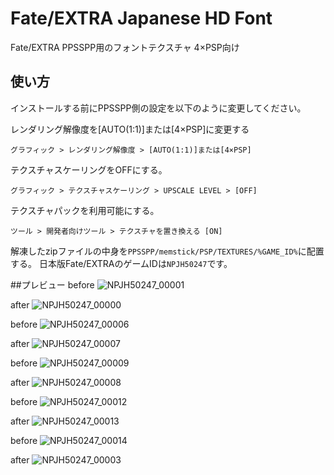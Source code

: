 # Fate/EXTRA Japanese HD Font
Fate/EXTRA PPSSPP用のフォントテクスチャ
4×PSP向け

## 使い方
インストールする前にPPSSPP側の設定を以下のように変更してください。

レンダリング解像度を[AUTO(1:1)]または[4×PSP]に変更する

`グラフィック > レンダリング解像度 > [AUTO(1:1)]または[4×PSP]`

テクスチャスケーリングをOFFにする。

`グラフィック > テクスチャスケーリング > UPSCALE LEVEL > [OFF]`

テクスチャパックを利用可能にする。

`ツール > 開発者向けツール > テクスチャを置き換える [ON]`


解凍したzipファイルの中身を`PPSSPP/memstick/PSP/TEXTURES/%GAME_ID%`に配置する。
日本版Fate/EXTRAのゲームIDは`NPJH50247`です。



##プレビュー
before
![NPJH50247_00001](https://github.com/user-attachments/assets/90c10a52-f1e2-4e0e-a222-9997a4d6b281)

after
![NPJH50247_00000](https://github.com/user-attachments/assets/b2b89bdb-5a01-4eac-8d29-5b2bdd9ba7a5)

before
![NPJH50247_00006](https://github.com/user-attachments/assets/c1bf3cd0-36ea-44ee-ab4f-f665389e99cd)

after
![NPJH50247_00007](https://github.com/user-attachments/assets/37e3643d-4249-4121-887e-f02e74e61410)

before
![NPJH50247_00009](https://github.com/user-attachments/assets/3fe6d3db-e43c-42c7-9470-a1e837f36739)

after
![NPJH50247_00008](https://github.com/user-attachments/assets/4cb6e56b-9f30-4ee5-a5cf-a400a67d14d2)

before
![NPJH50247_00012](https://github.com/user-attachments/assets/c1f3833e-4bf6-46ea-923a-3e5ff71f6ff2)

after
![NPJH50247_00013](https://github.com/user-attachments/assets/55ee9bae-3694-42d2-85d9-61f9eb7dcf84)

before
![NPJH50247_00014](https://github.com/user-attachments/assets/0e31fc6d-0a69-4ac0-846b-ed8c6695faf8)

after
![NPJH50247_00003](https://github.com/user-attachments/assets/542cdb97-38c9-4fee-894a-d997d10d1e06)

